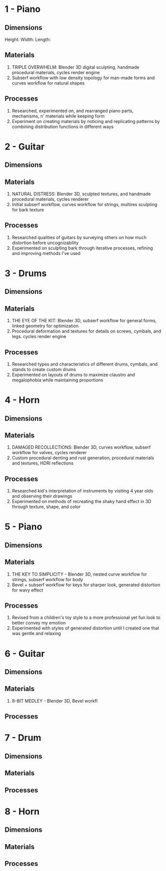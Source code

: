 # 1 - Piano
## Dimensions
Height:
Width:
Length:

## Materials
1. TRIPLE OVERWHELM: Blender 3D digital sculpting, handmade procedural materials, cycles render engine
2. Subserf workflow with low density topology for man-made forms and curves workflow for natural shapes

## Processes
1. Researched, experimented on, and rearranged piano parts, mechanisms, n' materials while keeping form
2. Experiment on creating materials by noticing and replicating patterns by combining distribution functions in different ways

# 2 - Guitar
## Dimensions

## Materials
1. NATURAL DISTRESS: Blender 3D, sculpted textures, and handmade procedural materials, cycles renderer
2. Initial subserf workflow, curves workflow for strings, multires sculpting for bark texture

## Processes
1. Researched qualities of guitars by surveying others on how much distortion before uncognizability
2. Experimented on sculpting bark through iterative processes, refining and improving methods I've used


# 3 - Drums
## Dimensions

## Materials
1. THE EYE OF THE KIT: Blender 3D, subserf workflow for general forms, linked geometry for optimization
2. Procedural deformation and textures for details on screws, cymbals, and legs. cycles render engine

## Processes
1. Researched types and characteristics of different drums, cymbals, and stands to create custom drums
2. Experimented on layouts of drums to maximize claustro and megalophobia while maintaining proportions

# 4 - Horn
## Dimensions

## Materials
1. DAMAGED RECOLLECTIONS: Blender 3D, curves workflow, subserf workflow for valves, cycles renderer
2. Custom procedural denting and rust generation, procedural materials and textures, HDRI reflections

## Processes
1. Researched kid's interpretation of instruments by visiting 4 year olds and observing their drawings
2. Experimented on methods of recreating the shaky hand effect in 3D through texture, shape, and color

# 5 - Piano
## Dimensions

## Materials
1. THE KEY TO SIMPLICITY - Blender 3D, nested curve workflow for strings, subserf workflow for body
2. Bevel + subserf workflow for keys for sharper look, generated distortion for wavy effect 

## Processes
1. Revised from a children's toy style to a more professional yet fun look to better convey my emotion
2. Experimented with styles of generated distortion until I created one that was gentle and relaxing

# 6 - Guitar
## Dimensions

## Materials
1. 8-BIT MEDLEY - Blender 3D, Bevel workfl

## Processes

# 7 - Drum
## Dimensions

## Materials

## Processes

# 8 - Horn
## Dimensions

## Materials

## Processes
